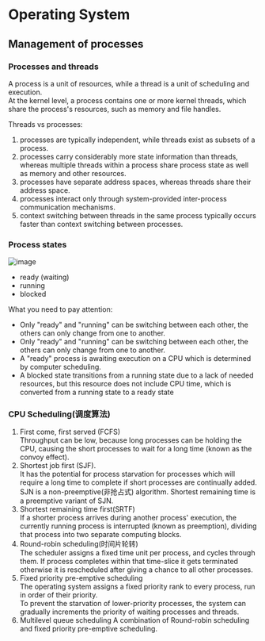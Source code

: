 # Operating System
## Management of processes

### Processes and threads 
A process is a unit of resources, while a thread is a unit of scheduling and execution.  
At the kernel level, a process contains one or more kernel threads, which share the process's resources, such as memory and file handles. 

Threads vs processes:
1. processes are typically independent, while threads exist as subsets of a process. 
2. processes carry considerably more state information than threads, whereas multiple threads within a process share process state as well as memory and other resources. 
3. processes have separate address spaces, whereas threads share their address space.
4. processes interact only through system-provided inter-process communication mechanisms.
5. context switching between threads in the same process typically occurs faster than context switching between processes. 

### Process states
![image](https://user-images.githubusercontent.com/52988403/197447189-7b7e6a2d-71b0-4dd9-91ba-7503410de2f0.png)
- ready (waiting)
- running
- blocked  

What you need to pay attention:  
- Only "ready" and "running" can be switching between each other, the others can only change from one to another.
- Only "ready" and "running" can be switching between each other, the others can only change from one to another.
- A "ready" process is awaiting execution on a CPU which is determined by computer scheduling. 
- A blocked state transitions from a running state due to a lack of needed resources, but this resource does not include CPU time, which is converted from a running state to a ready state

### CPU Scheduling(调度算法)
1. First come, first served (FCFS)  
Throughput can be low, because long processes can be holding the CPU, causing the short processes to wait for a long time (known as the convoy effect).  
2. Shortest job first (SJF).   
It has the potential for process starvation for processes which will require a long time to complete if short processes are continually added.  
SJN is a non-preemptive(非抢占式) algorithm. Shortest remaining time is a preemptive variant of SJN.
3. Shortest remaining time first(SRTF)  
If a shorter process arrives during another process' execution, the currently running process is interrupted (known as preemption), dividing that process into two separate computing blocks. 
4. Round-robin scheduling(时间片轮转)  
The scheduler assigns a fixed time unit per process, and cycles through them. If process completes within that time-slice it gets terminated otherwise it is rescheduled after giving a chance to all other processes.
5. Fixed priority pre-emptive scheduling  
The operating system assigns a fixed priority rank to every process, run in order of their priority.  
To prevent the starvation of lower-priority processes, the system can gradually increments the priority of waiting processes and threads.  
6. Multilevel queue scheduling
A combination of Round-robin scheduling and fixed priority pre-emptive scheduling.
